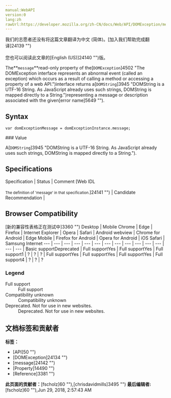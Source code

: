 ```yaml
---
manual:WebAPI
version:0
lang:zh
rawUrl:https://developer.mozilla.org/zh-CN/docs/Web/API/DOMException/message
---
```




<bdi>我们的志愿者还没有将这篇文章翻译为<bdi>中文 (简体)</bdi>。[加入我们帮助完成翻译]24139 "")<br></br>您也可以阅读此文章的[English (US)]24140 "")版。</bdi>






The**`message`**read-only property of the[`DOMException`]4502 "The DOMException interface represents an abnormal event (called an exception) which occurs as a result of calling a method or accessing a property of a web API.")interface returns a[`DOMString`]3945 "DOMString is a UTF-16 String. As JavaScript already uses such strings, DOMString is mapped directly to a String.")representing a message or description associated with the given[error name]5649 "").


## Syntax<a name="Syntax"></a>

```
var domExceptionMessage = domExceptionInstance.message;

```
<dl></dl>
### Value<a name="Value"></a>


A[`DOMString`]3945 "DOMString is a UTF-16 String. As JavaScript already uses such strings, DOMString is mapped directly to a String.").


## Specifications<a name="Specifications"></a>
Specification | Status | Comment 
[Web IDL<br></br><small>The definition of &#39;message&#39; in that specification.</small>]24141 "") | Candidate Recommendation |  


## Browser Compatibility<a name="Browser_Compatibility"></a>
[新的兼容性表格正在测试中<i></i>]3360 "")
<abbr>Desktop<i></i></abbr> | <abbr>Mobile<i></i></abbr> 
<abbr>Chrome<i></i></abbr> | <abbr>Edge<i></i></abbr> | <abbr>Firefox<i></i></abbr> | <abbr>Internet Explorer<i></i></abbr> | <abbr>Opera<i></i></abbr> | <abbr>Safari<i></i></abbr> | <abbr>Android webview<i></i></abbr> | <abbr>Chrome for Android<i></i></abbr> | <abbr>Edge Mobile<i></i></abbr> | <abbr>Firefox for Android<i></i></abbr> | <abbr>Opera for Android<i></i></abbr> | <abbr>iOS Safari<i></i></abbr> | <abbr>Samsung Internet<i></i></abbr> 
 ---  |  ---  |  ---  |  ---  |  ---  |  ---  |  ---  |  ---  |  ---  |  ---  |  ---  |  ---  |  ---  |  ---  | 
Basic support<abbr>Deprecated<i></i></abbr> | <abbr>Full support</abbr>Yes | <abbr>Full support</abbr>Yes | <abbr>Full support</abbr>1 | <abbr>?</abbr> | <abbr>?</abbr> | <abbr>?</abbr> | <abbr>Full support</abbr>Yes | <abbr>Full support</abbr>Yes | <abbr>Full support</abbr>Yes | <abbr>Full support</abbr>4 | <abbr>?</abbr> | <abbr>?</abbr> | <abbr>?</abbr> 


### Legend<a name="Legend"></a>
<dl><dt id=''><abbr>Full support</abbr></dt><dd>Full support</dd><dt id=''><abbr>Compatibility unknown</abbr></dt><dd>Compatibility unknown</dd><dt id=''><abbr>Deprecated. Not for use in new websites.<i></i></abbr></dt><dd>Deprecated. Not for use in new websites.</dd></dl>



## 文档标签和贡献者
**标签：**
* [API]50 "")
* [DOMException]24134 "")
* [message]24142 "")
* [Property]14490 "")
* [Reference]3381 "")

**此页面的贡献者：**[fscholz]60 ""),[chrisdavidmills]3495 "")
**最后编辑者:**[fscholz]60 ""),<time>Jun 29, 2018, 2:57:43 AM</time>


